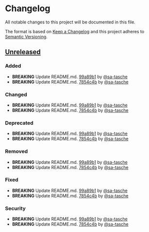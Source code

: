 # Changelog

All notable changes to this project will be documented in this file.

The format is based on [Keep a Changelog](http://keepachangelog.com/)
and this project adheres to [Semantic Versioning](http://semver.org/).

## [Unreleased](https://github.com/sa-tasche/CBOREncode/tree/HEAD)

### Added

-   **BREAKING** Update README.md. [99a89b1](https://github.com/sa-tasche/CBOREncode/commit/99a89b14d70b0e8b0ad6e575396ecd66a8519f91) by [@sa-tasche](https://github.com/sa-tasche)
-   **BREAKING** Update README.md. [7854c4b](https://github.com/sa-tasche/CBOREncode/commit/7854c4be9820300c3997f4037f0dbf5fc4988d54) by [@sa-tasche](https://github.com/sa-tasche)

### Changed

-   **BREAKING** Update README.md. [99a89b1](https://github.com/sa-tasche/CBOREncode/commit/99a89b14d70b0e8b0ad6e575396ecd66a8519f91) by [@sa-tasche](https://github.com/sa-tasche)
-   **BREAKING** Update README.md. [7854c4b](https://github.com/sa-tasche/CBOREncode/commit/7854c4be9820300c3997f4037f0dbf5fc4988d54) by [@sa-tasche](https://github.com/sa-tasche)

### Deprecated

-   **BREAKING** Update README.md. [99a89b1](https://github.com/sa-tasche/CBOREncode/commit/99a89b14d70b0e8b0ad6e575396ecd66a8519f91) by [@sa-tasche](https://github.com/sa-tasche)
-   **BREAKING** Update README.md. [7854c4b](https://github.com/sa-tasche/CBOREncode/commit/7854c4be9820300c3997f4037f0dbf5fc4988d54) by [@sa-tasche](https://github.com/sa-tasche)

### Removed

-   **BREAKING** Update README.md. [99a89b1](https://github.com/sa-tasche/CBOREncode/commit/99a89b14d70b0e8b0ad6e575396ecd66a8519f91) by [@sa-tasche](https://github.com/sa-tasche)
-   **BREAKING** Update README.md. [7854c4b](https://github.com/sa-tasche/CBOREncode/commit/7854c4be9820300c3997f4037f0dbf5fc4988d54) by [@sa-tasche](https://github.com/sa-tasche)

### Fixed

-   **BREAKING** Update README.md. [99a89b1](https://github.com/sa-tasche/CBOREncode/commit/99a89b14d70b0e8b0ad6e575396ecd66a8519f91) by [@sa-tasche](https://github.com/sa-tasche)
-   **BREAKING** Update README.md. [7854c4b](https://github.com/sa-tasche/CBOREncode/commit/7854c4be9820300c3997f4037f0dbf5fc4988d54) by [@sa-tasche](https://github.com/sa-tasche)

### Security

-   **BREAKING** Update README.md. [99a89b1](https://github.com/sa-tasche/CBOREncode/commit/99a89b14d70b0e8b0ad6e575396ecd66a8519f91) by [@sa-tasche](https://github.com/sa-tasche)
-   **BREAKING** Update README.md. [7854c4b](https://github.com/sa-tasche/CBOREncode/commit/7854c4be9820300c3997f4037f0dbf5fc4988d54) by [@sa-tasche](https://github.com/sa-tasche)
